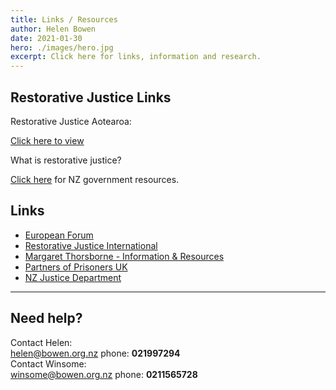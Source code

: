 ```yaml
---
title: Links / Resources
author: Helen Bowen
date: 2021-01-30
hero: ./images/hero.jpg
excerpt: Click here for links, information and research.
---
```


## Restorative Justice Links

Restorative Justice Aotearoa:

[Click here to view](https://www.restorativejusticeaotearoa.org.nz/)

What is restorative justice?

[Click here](https://www.justice.govt.nz/courts/criminal/charged-with-a-crime/how-restorative-justice-works/) for NZ government resources.

## Links
* [European Forum](http://www.europeanforum.org/) 
* [Restorative Justice International](http://www.restorativejusticeinternational.com) 
* [Margaret Thorsborne - Information & Resources](https://www.thorsborne.com.au/) 
* [Partners of Prisoners UK](http://www.partnersofprisoners.co.uk) 
* [NZ Justice Department](www.justice.govt.nz) 

---

## Need help?

Contact Helen: <br />
[helen@bowen.org.nz](mailto:helen@bowen.org.nz)
phone: **021997294** <br />
Contact Winsome: <br />
[winsome@bowen.org.nz](mailto:winsome@bowen.org.nz)
phone: **0211565728**

